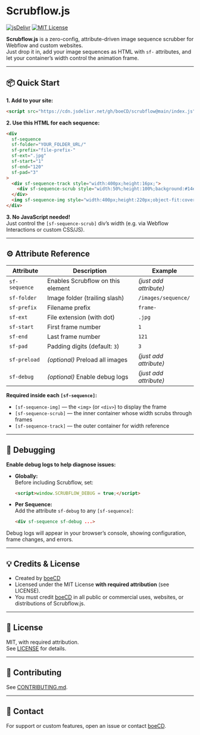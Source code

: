 # Scrubflow.js

[![jsDelivr](https://data.jsdelivr.com/v1/package/gh/boeCD/cd-library/badge)](https://www.jsdelivr.com/package/gh/boeCD/cd-library)
[![MIT License](https://img.shields.io/badge/license-MIT-green.svg)](LICENSE)

**Scrubflow.js** is a zero-config, attribute-driven image sequence scrubber for Webflow and custom websites.  
Just drop it in, add your image sequences as HTML with `sf-` attributes, and let your container’s width control the animation frame.

---

## 📦 Quick Start

**1. Add to your site:**
```html
<script src="https://cdn.jsdelivr.net/gh/boeCD/scrubflow@main/index.js"></script>
```

**2. Use this HTML for each sequence:**
```html
<div
  sf-sequence
  sf-folder="YOUR_FOLDER_URL/"
  sf-prefix="file-prefix-"
  sf-ext=".jpg"
  sf-start="1"
  sf-end="120"
  sf-pad="3"
>
  <div sf-sequence-track style="width:400px;height:16px;">
    <div sf-sequence-scrub style="width:50%;height:100%;background:#14e49b;"></div>
  </div>
  <img sf-sequence-img style="width:400px;height:220px;object-fit:cover;">
</div>
```

**3. No JavaScript needed!**  
Just control the `[sf-sequence-scrub]` div’s width (e.g. via Webflow Interactions or custom CSS/JS).

---

## ⚙️ Attribute Reference

| Attribute           | Description                         | Example                          |
|---------------------|-------------------------------------|----------------------------------|
| `sf-sequence`       | Enables Scrubflow on this element   | *(just add attribute)*           |
| `sf-folder`         | Image folder (trailing slash)       | `/images/sequence/`              |
| `sf-prefix`         | Filename prefix                     | `frame-`                         |
| `sf-ext`            | File extension (with dot)           | `.jpg`                           |
| `sf-start`          | First frame number                  | `1`                              |
| `sf-end`            | Last frame number                   | `121`                            |
| `sf-pad`            | Padding digits (default: `3`)       | `3`                              |
| `sf-preload`        | *(optional)* Preload all images     | *(just add attribute)*           |
| `sf-debug`          | *(optional)* Enable debug logs      | *(just add attribute)*           |

**Required inside each `[sf-sequence]`:**
- `[sf-sequence-img]` — the `<img>` (or `<div>`) to display the frame
- `[sf-sequence-scrub]` — the inner container whose width scrubs through frames
- `[sf-sequence-track]` — the outer container for width reference

---

## 🐞 Debugging

**Enable debug logs to help diagnose issues:**

- **Globally:**  
  Before including Scrubflow, set:
  ```html
  <script>window.SCRUBFLOW_DEBUG = true;</script>
  ```
- **Per Sequence:**  
  Add the attribute `sf-debug` to any `[sf-sequence]`:
  ```html
  <div sf-sequence sf-debug ...>
  ```

Debug logs will appear in your browser’s console, showing configuration, frame changes, and errors.

---

## 💡 Credits & License

- Created by [boeCD](https://github.com/boeCD)
- Licensed under the MIT License **with required attribution** (see LICENSE).
- You must credit [boeCD](https://github.com/boeCD) in all public or commercial uses, websites, or distributions of Scrubflow.js.

---

## 📝 License

MIT, with required attribution.  
See [LICENSE](LICENSE) for details.

---

## 🙌 Contributing

See [CONTRIBUTING.md](CONTRIBUTING.md).

---

## 💬 Contact

For support or custom features, open an issue or contact [boeCD](https://github.com/boeCD).

